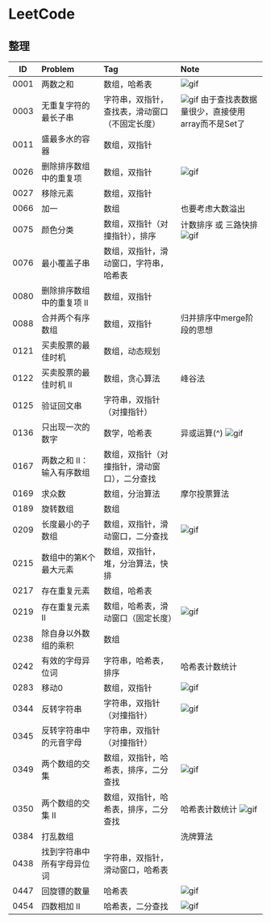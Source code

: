 # LeetCode

## 整理

|  ID  | Problem | Tag | Note |
| :--: | :------ | :-- | :--- |
| 0001 | 两数之和 | 数组，哈希表 | ![gif](https://bucket-1257126549.cos.ap-guangzhou.myqcloud.com/20181206161033.gif) |
| 0003 | 无重复字符的最长子串 | 字符串，双指针，查找表，滑动窗口（不固定长度） | ![gif](https://bucket-1257126549.cos.ap-guangzhou.myqcloud.com/20181210092855.gif) 由于查找表数据量很少，直接使用array而不是Set了 |
| 0011 | 盛最多水的容器 | 数组，双指针 |  |
| 0026 | 删除排序数组中的重复项 | 数组，双指针 | ![gif](https://bucket-1257126549.cos.ap-guangzhou.myqcloud.com/20181206161124.gif) |
| 0027 | 移除元素 | 数组，双指针 |  |
| 0066 | 加一 | 数组 | 也要考虑大数溢出 |
| 0075 | 颜色分类 | 数组，双指针（对撞指针），排序 | 计数排序 或 三路快排 ![gif](https://bucket-1257126549.cos.ap-guangzhou.myqcloud.com/20181206161136.gif) |
| 0076 | 最小覆盖子串 | 数组，双指针，滑动窗口，字符串，哈希表 |  |
| 0080 | 删除排序数组中的重复项 II | 数组，双指针 |  |
| 0088 | 合并两个有序数组 | 数组，双指针 | 归并排序中merge阶段的思想 |
| 0121 | 买卖股票的最佳时机 | 数组，动态规划 |  |
| 0122 | 买卖股票的最佳时机 II | 数组，贪心算法 | 峰谷法 |
| 0125 | 验证回文串 | 字符串，双指针（对撞指针） |  |
| 0136 | 只出现一次的数字 | 数学，哈希表 | 异或运算(^) ![gif](https://bucket-1257126549.cos.ap-guangzhou.myqcloud.com/20190116110804.gif) |
| 0167 | 两数之和 II：输入有序数组 | 数组，双指针（对撞指针，滑动窗口），二分查找 |  |
| 0169 | 求众数 | 数组，分治算法 | 摩尔投票算法 |
| 0189 | 旋转数组 | 数组 |  |
| 0209 | 长度最小的子数组 | 数组，双指针，滑动窗口，二分查找 | ![gif](https://bucket-1257126549.cos.ap-guangzhou.myqcloud.com/20181210093031.gif) |
| 0215 | 数组中的第K个最大元素 | 数组，双指针，堆，分治算法，快排 |  |
| 0217 | 存在重复元素 | 数组，哈希表 |  |
| 0219 | 存在重复元素 II | 数组，哈希表，滑动窗口（固定长度） | ![gif](https://bucket-1257126549.cos.ap-guangzhou.myqcloud.com/20181206161352.gif) |
| 0238 | 除自身以外数组的乘积 | 数组 |  |
| 0242 | 有效的字母异位词 | 字符串，哈希表，排序 | 哈希表计数统计 |
| 0283 | 移动0 | 数组，双指针 | ![gif](https://bucket-1257126549.cos.ap-guangzhou.myqcloud.com/20181206161421.gif) |
| 0344 | 反转字符串 | 字符串，双指针（对撞指针） | ![gif](https://bucket-1257126549.cos.ap-guangzhou.myqcloud.com/20181211110918.gif) |
| 0345 | 反转字符串中的元音字母 | 字符串，双指针（对撞指针） |  |
| 0349 | 两个数组的交集 | 数组，双指针，哈希表，排序，二分查找 | ![gif](https://bucket-1257126549.cos.ap-guangzhou.myqcloud.com/20181206161441.gif) |
| 0350 | 两个数组的交集 II | 数组，双指针，哈希表，排序，二分查找 | 哈希表计数统计 ![gif](https://bucket-1257126549.cos.ap-guangzhou.myqcloud.com/20181206161729.gif) |
| 0384 | 打乱数组 |  | 洗牌算法 |
| 0438 | 找到字符串中所有字母异位词 | 字符串，双指针，滑动窗口，哈希表 |  |
| 0447 | 回旋镖的数量 | 哈希表 | ![gif](https://bucket-1257126549.cos.ap-guangzhou.myqcloud.com/20181206161738.gif) |
| 0454 | 四数相加 II | 哈希表，二分查找 | ![gif](https://bucket-1257126549.cos.ap-guangzhou.myqcloud.com/20181206161751.gif) |